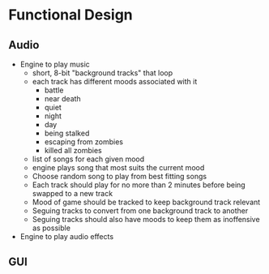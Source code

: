 Functional Design
=================

Audio
-----

 - Engine to play music
    * short, 8-bit "background tracks" that loop
    * each track has different moods associated with it
      + battle
      + near death
      + quiet
      + night
      + day
      + being stalked
      + escaping from zombies
      + killed all zombies
    * list of songs for each given mood
    * engine plays song that most suits the current mood
    * Choose random song to play from best fitting songs
    * Each track should play for no more than 2 minutes before being swapped to a new track
    * Mood of game should be tracked to keep background track relevant
    * Seguing tracks to convert from one background track to another
    * Seguing tracks should also have moods to keep them as inoffensive as possible
 - Engine to play audio effects

GUI
---
